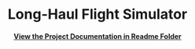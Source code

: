 <h1 align="center">
  Long-Haul Flight Simulator
</h1>

<h4 align="center">
  <a href="./Readme/README.md">View the Project Documentation in Readme Folder</a>
</h4>
